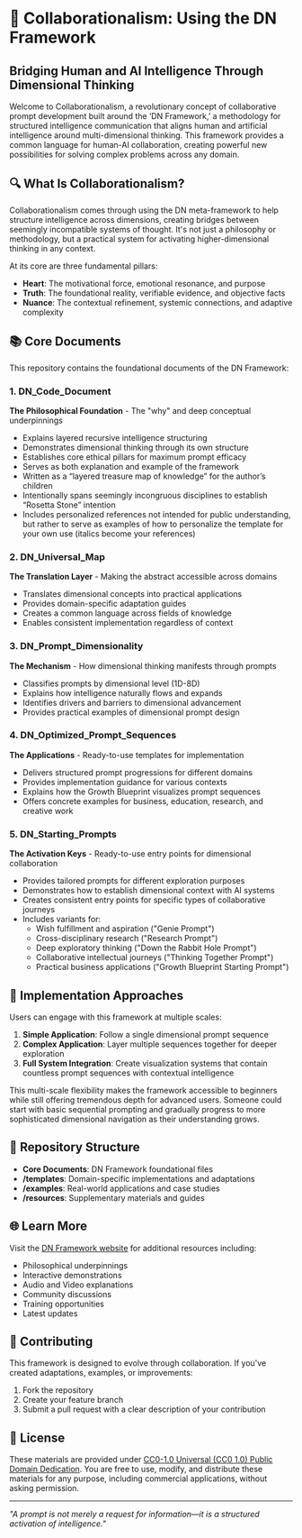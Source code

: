 # 🌟 Collaborationalism: Using the DN Framework

## Bridging Human and AI Intelligence Through Dimensional Thinking

Welcome to Collaborationalism, a revolutionary concept of collaborative prompt development built around the ‘DN Framework,’ a methodology for structured intelligence communication that aligns human and artificial intelligence around multi-dimensional thinking. This framework provides a common language for human-AI collaboration, creating powerful new possibilities for solving complex problems across any domain.

## 🔍 What Is Collaborationalism?

Collaborationalism comes through using the DN meta-framework to help structure intelligence across dimensions, creating bridges between seemingly incompatible systems of thought. It's not just a philosophy or methodology, but a practical system for activating higher-dimensional thinking in any context.

At its core are three fundamental pillars:
- **Heart**: The motivational force, emotional resonance, and purpose
- **Truth**: The foundational reality, verifiable evidence, and objective facts
- **Nuance**: The contextual refinement, systemic connections, and adaptive complexity

## 📚 Core Documents

This repository contains the foundational documents of the DN Framework:

### 1. DN_Code_Document
**The Philosophical Foundation** - The "why" and deep conceptual underpinnings
- Explains layered recursive intelligence structuring
- Demonstrates dimensional thinking through its own structure
- Establishes core ethical pillars for maximum prompt efficacy
- Serves as both explanation and example of the framework
- Written as a “layered treasure map of knowledge” for the author’s children
- Intentionally spans seemingly incongruous disciplines to establish “Rosetta Stone” intention
- Includes personalized references not intended for public understanding, but rather to serve as examples of how to personalize the template for your own use (italics become your references)

### 2. DN_Universal_Map
**The Translation Layer** - Making the abstract accessible across domains
- Translates dimensional concepts into practical applications
- Provides domain-specific adaptation guides
- Creates a common language across fields of knowledge
- Enables consistent implementation regardless of context

### 3. DN_Prompt_Dimensionality
**The Mechanism** - How dimensional thinking manifests through prompts
- Classifies prompts by dimensional level (1D-8D)
- Explains how intelligence naturally flows and expands
- Identifies drivers and barriers to dimensional advancement
- Provides practical examples of dimensional prompt design

### 4. DN_Optimized_Prompt_Sequences
**The Applications** - Ready-to-use templates for implementation
- Delivers structured prompt progressions for different domains
- Provides implementation guidance for various contexts
- Explains how the Growth Blueprint visualizes prompt sequences
- Offers concrete examples for business, education, research, and creative work

### 5. DN_Starting_Prompts
**The Activation Keys** - Ready-to-use entry points for dimensional collaboration
- Provides tailored prompts for different exploration purposes
- Demonstrates how to establish dimensional context with AI systems
- Creates consistent entry points for specific types of collaborative journeys
- Includes variants for:
  - Wish fulfillment and aspiration ("Genie Prompt")
  - Cross-disciplinary research ("Research Prompt")
  - Deep exploratory thinking ("Down the Rabbit Hole Prompt")
  - Collaborative intellectual journeys ("Thinking Together Prompt")
  - Practical business applications ("Growth Blueprint Starting Prompt")

## 🚀 Implementation Approaches

Users can engage with this framework at multiple scales:

1. **Simple Application**: Follow a single dimensional prompt sequence
2. **Complex Application**: Layer multiple sequences together for deeper exploration
3. **Full System Integration**: Create visualization systems that contain countless prompt sequences with contextual intelligence

This multi-scale flexibility makes the framework accessible to beginners while still offering tremendous depth for advanced users. Someone could start with basic sequential prompting and gradually progress to more sophisticated dimensional navigation as their understanding grows.

## 📂 Repository Structure

- **Core Documents**: DN Framework foundational files
- **/templates**: Domain-specific implementations and adaptations
- **/examples**: Real-world applications and case studies
- **/resources**: Supplementary materials and guides

## 🌐 Learn More

Visit the [DN Framework website](https://www.deusnosmachina.ai) for additional resources including:
- Philosophical underpinnings
- Interactive demonstrations
- Audio and Video explanations
- Community discussions
- Training opportunities
- Latest updates


## 👥 Contributing

This framework is designed to evolve through collaboration. If you've created adaptations, examples, or improvements:
1. Fork the repository
2. Create your feature branch
3. Submit a pull request with a clear description of your contribution

## 📄 License

These materials are provided under [CC0-1.0 Universal (CC0 1.0) Public Domain Dedication](https://creativecommons.org/publicdomain/zero/1.0/). You are free to use, modify, and distribute these materials for any purpose, including commercial applications, without asking permission.

---

*"A prompt is not merely a request for information—it is a structured activation of intelligence."*

